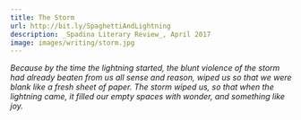 ```yaml
---
title: The Storm
url: http://bit.ly/SpaghettiAndLightning
description: _Spadina Literary Review_, April 2017
image: images/writing/storm.jpg
---
```

_Because by the time the lightning started, the blunt violence of the storm had already beaten from us all sense and reason, wiped us so that we were blank like a fresh sheet of paper. The storm wiped us, so that when the lightning came, it filled our empty spaces with wonder, and something like joy._